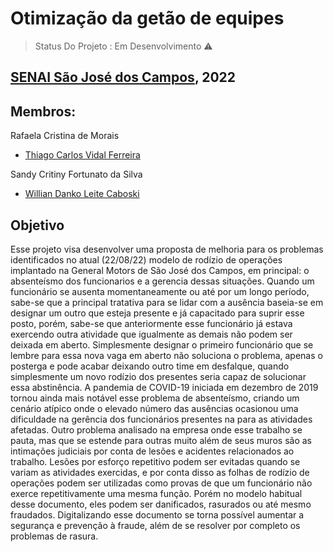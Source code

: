# Otimização da getão de equipes

> Status Do Projeto : Em Desenvolvimento ⚠️

## [SENAI São José dos Campos](https://saojosedoscampos.sp.senai.br), 2022

## Membros:

Rafaela Cristina de Morais

- [Thiago Carlos Vidal Ferreira](https://www.linkedin.com/in/thiago-ferreira-6b74381b4)

Sandy Critiny Fortunato da Silva

- [Willian Danko Leite Caboski](https://linktr.ee/dankoclcaboski)

## Objetivo
Esse projeto visa desenvolver uma proposta de melhoria para os problemas identificados no atual (22/08/22) modelo de rodízio de operações implantado na General Motors de São José dos Campos, em principal: o absenteísmo dos funcionarios e a gerencia dessas situações.
Quando um funcionário se ausenta momentaneamente ou até por um longo período, sabe-se que a principal tratativa para se lidar com a ausência baseia-se em designar um outro que esteja presente e já capacitado para suprir esse posto, porém, sabe-se que anteriormente esse funcionário já estava exercendo outra atividade que igualmente as demais não podem ser deixada em aberto. 
Simplesmente designar o primeiro funcionário que se lembre para essa nova vaga em aberto não soluciona o problema, apenas o posterga e pode acabar deixando outro time em desfalque, quando simplesmente um novo rodízio dos presentes seria capaz de solucionar essa abstinência.
A pandemia de COVID-19 iniciada em dezembro de 2019 tornou ainda mais notável esse problema de absenteísmo, criando um cenário atípico onde o elevado número das ausências ocasionou uma dificuldade na gerência dos funcionários presentes na para as atividades afetadas.
Outro problema analisado na empresa onde esse trabalho se pauta, mas que se estende para outras muito além de seus muros são as intimações judiciais por conta de lesões e acidentes relacionados ao trabalho. Lesões por esforço repetitivo podem ser evitadas quando se variam as atividades exercidas, e por conta disso as folhas de rodízio de operações podem ser utilizadas como provas de que um funcionário não exerce repetitivamente uma mesma função. Porém no modelo habitual desse documento, eles podem ser danificados, rasurados ou até mesmo fraudados. Digitalizando esse documento se torna possível aumentar a segurança e prevenção à fraude, além de se resolver por completo os problemas de rasura.

